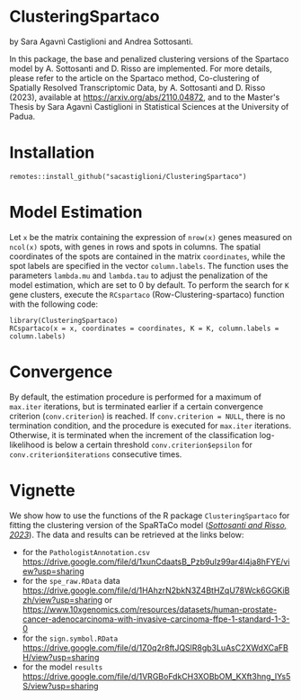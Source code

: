 # ClusteringSpartaco
by Sara Agavnì Castiglioni and Andrea Sottosanti.

In this package, the base and penalized clustering versions of the Spartaco model by A. Sottosanti and D. Risso are implemented.
For more details, please refer to the article on the Spartaco method, Co-clustering of Spatially Resolved Transcriptomic Data, by A. Sottosanti and D. Risso (2023), available at https://arxiv.org/abs/2110.04872, and to the Master's Thesis by Sara Agavnì Castiglioni in Statistical Sciences at the University of Padua.

# Installation
```
remotes::install_github("sacastiglioni/ClusteringSpartaco")
```
# Model Estimation
Let ```x``` be the matrix containing the expression of ```nrow(x)``` genes measured on ```ncol(x)``` spots, with genes in rows and spots in columns. The spatial coordinates of the spots are contained in the matrix ```coordinates```, while the spot labels are specified in the vector ```column.labels```. The function uses the parameters ```lambda.mu``` and ```lambda.tau``` to adjust the penalization of the model estimation, which are set to 0 by default. To perform the search for ```K``` gene clusters, execute the ```RCspartaco``` (Row-Clustering-spartaco) function with the following code:



```
library(ClusteringSpartaco)
RCspartaco(x = x, coordinates = coordinates, K = K, column.labels = column.labels)
```

# Convergence
By default, the estimation procedure is performed for a maximum of ```max.iter``` iterations, but is terminated earlier if a certain convergence criterion (```conv.criterion```) is reached. If ```conv.criterion = NULL```, there is no termination condition, and the procedure is executed for ```max.iter``` iterations. Otherwise, it is terminated when the increment of the classification log-likelihood is below a certain threshold ```conv.criterion$epsilon``` for ```conv.criterion$iterations``` consecutive times.

# Vignette
We show how to use the functions of the R package `ClusteringSpartaco` for fitting the clustering version of the SpaRTaCo model ([*Sottosanti and Risso, 2023*](https://arxiv.org/pdf/2110.04872.pdf)). The data and results can be retrieved at the links below:
- for the ```PathologistAnnotation.csv``` https://drive.google.com/file/d/1xunCdaatsB_Pzb9uIz99ar4l4ja8hFYE/view?usp=sharing
- for the ```spe_raw.RData``` data https://drive.google.com/file/d/1HAhzrN2bkN3Z4BtHZqU78Wck6GGKiBzh/view?usp=sharing or https://www.10xgenomics.com/resources/datasets/human-prostate-cancer-adenocarcinoma-with-invasive-carcinoma-ffpe-1-standard-1-3-0
- for the ```sign.symbol.RData``` https://drive.google.com/file/d/1Z0q2r8ftJQSlR8gb3LuAsC2XWdXCaFBH/view?usp=sharing
- for the model ```results``` https://drive.google.com/file/d/1VRGBoFdkCH3XOBbOM_KXft3hng_IYs5S/view?usp=sharing
